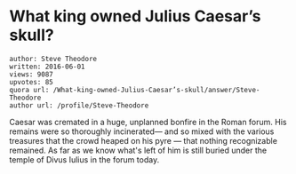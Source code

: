 # What king owned Julius Caesar’s skull?

	author: Steve Theodore
	written: 2016-06-01
	views: 9087
	upvotes: 85
	quora url: /What-king-owned-Julius-Caesar’s-skull/answer/Steve-Theodore
	author url: /profile/Steve-Theodore


Caesar was cremated in a huge, unplanned bonfire in the Roman forum. His remains were so thoroughly incinerated— and so mixed with the various treasures that the crowd heaped on his pyre — that nothing recognizable remained. As far as we know what's left of him is still buried under the temple of Divus Iulius in the forum today.

